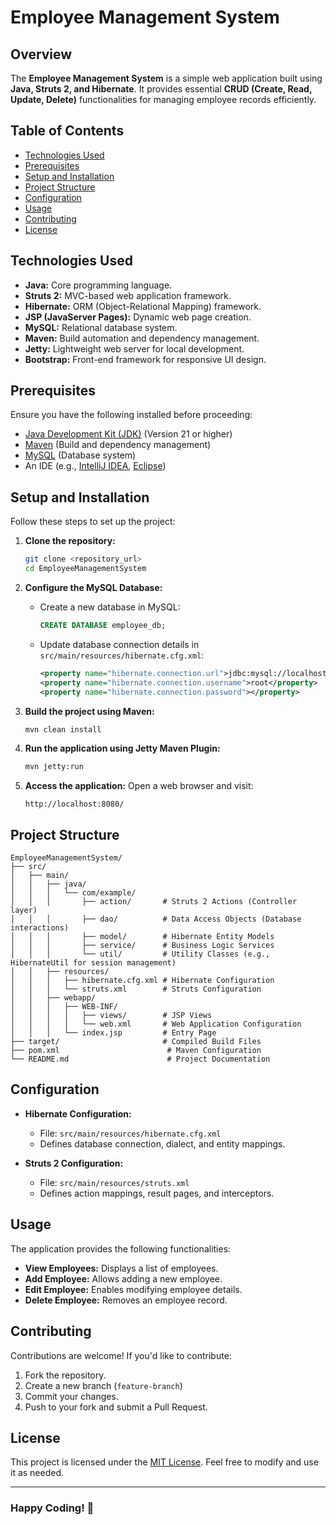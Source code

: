 # Employee Management System

## Overview
The **Employee Management System** is a simple web application built using **Java, Struts 2, and Hibernate**. It provides essential **CRUD (Create, Read, Update, Delete)** functionalities for managing employee records efficiently.

## Table of Contents
- [Technologies Used](#technologies-used)
- [Prerequisites](#prerequisites)
- [Setup and Installation](#setup-and-installation)
- [Project Structure](#project-structure)
- [Configuration](#configuration)
- [Usage](#usage)
- [Contributing](#contributing)
- [License](#license)

## Technologies Used
- **Java:** Core programming language.
- **Struts 2:** MVC-based web application framework.
- **Hibernate:** ORM (Object-Relational Mapping) framework.
- **JSP (JavaServer Pages):** Dynamic web page creation.
- **MySQL:** Relational database system.
- **Maven:** Build automation and dependency management.
- **Jetty:** Lightweight web server for local development.
- **Bootstrap:** Front-end framework for responsive UI design.

## Prerequisites
Ensure you have the following installed before proceeding:

- [Java Development Kit (JDK)](https://www.oracle.com/java/technologies/javase-downloads.html) (Version 21 or higher)
- [Maven](https://maven.apache.org/download.cgi) (Build and dependency management)
- [MySQL](https://www.mysql.com/downloads/) (Database system)
- An IDE (e.g., [IntelliJ IDEA](https://www.jetbrains.com/idea/download/), [Eclipse](https://www.eclipse.org/downloads/))

## Setup and Installation
Follow these steps to set up the project:

1. **Clone the repository:**
   ```bash
   git clone <repository_url>
   cd EmployeeManagementSystem
   ```

2. **Configure the MySQL Database:**
   - Create a new database in MySQL:
     ```sql
     CREATE DATABASE employee_db;
     ```
   - Update database connection details in `src/main/resources/hibernate.cfg.xml`:
     ```xml
     <property name="hibernate.connection.url">jdbc:mysql://localhost:3306/employee_db?createDatabaseIfNotExist=true</property>
     <property name="hibernate.connection.username">root</property>
     <property name="hibernate.connection.password"></property>
     ```

3. **Build the project using Maven:**
   ```bash
   mvn clean install
   ```

4. **Run the application using Jetty Maven Plugin:**
   ```bash
   mvn jetty:run
   ```

5. **Access the application:**
   Open a web browser and visit:
   ```
   http://localhost:8080/
   ```

## Project Structure
```
EmployeeManagementSystem/
├── src/
│   ├── main/
│   │   ├── java/
│   │   │   └── com/example/
│   │   │       ├── action/       # Struts 2 Actions (Controller layer)
│   │   │       ├── dao/          # Data Access Objects (Database interactions)
│   │   │       ├── model/        # Hibernate Entity Models
│   │   │       ├── service/      # Business Logic Services
│   │   │       └── util/         # Utility Classes (e.g., HibernateUtil for session management)
│   │   ├── resources/
│   │   │   ├── hibernate.cfg.xml # Hibernate Configuration
│   │   │   └── struts.xml        # Struts Configuration
│   │   ├── webapp/
│   │   │   ├── WEB-INF/
│   │   │   │   ├── views/        # JSP Views
│   │   │   │   └── web.xml       # Web Application Configuration
│   │   │   └── index.jsp         # Entry Page
├── target/                       # Compiled Build Files
├── pom.xml                        # Maven Configuration
└── README.md                      # Project Documentation
```

## Configuration
- **Hibernate Configuration:**
  - File: `src/main/resources/hibernate.cfg.xml`
  - Defines database connection, dialect, and entity mappings.

- **Struts 2 Configuration:**
  - File: `src/main/resources/struts.xml`
  - Defines action mappings, result pages, and interceptors.

## Usage
The application provides the following functionalities:
- **View Employees:** Displays a list of employees.
- **Add Employee:** Allows adding a new employee.
- **Edit Employee:** Enables modifying employee details.
- **Delete Employee:** Removes an employee record.

## Contributing
Contributions are welcome! If you'd like to contribute:
1. Fork the repository.
2. Create a new branch (`feature-branch`)
3. Commit your changes.
4. Push to your fork and submit a Pull Request.

## License
This project is licensed under the [MIT License](LICENSE). Feel free to modify and use it as needed.

---
### Happy Coding! 🚀
